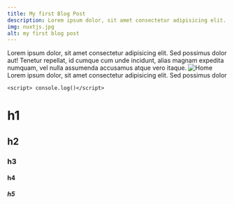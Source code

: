 ```yaml
---
title: My first Blog Post
description: Lorem ipsum dolor, sit amet consectetur adipisicing elit. Sed possimus dolor aut! Tenetur repellat, id cumque cum unde incidunt, alias magnam expedita numquam, vel nulla assumenda accusamus atque vero itaque.
img: nuxtjs.jpg
alt: my first blog post
---
```


Lorem ipsum dolor, sit amet consectetur adipisicing elit. Sed possimus dolor aut! Tenetur repellat, id cumque cum unde incidunt, alias magnam expedita numquam, vel nulla assumenda accusamus atque vero itaque.
![Home](/_nuxt/assets/images/article/001-create-blog-with-nuxt/home.png)
Lorem ipsum dolor, sit amet consectetur adipisicing elit. Sed possimus dolor

`<script> console.log()</script>`

# h1

## h2

### h3

#### h4

##### h5

